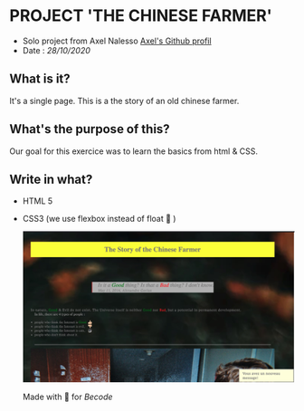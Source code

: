 # PROJECT **'THE CHINESE FARMER'**
- Solo project from Axel Nalesso [Axel's Github profil](https://github.com/NalessoAxel)
- Date : *28/10/2020*
  
## What is it?

It's a single page.
This is a the story of an old chinese farmer.



## What's the purpose of this?

  Our goal for this exercice was to learn the basics from html & CSS.

## Write in what?

- HTML 5
- CSS3 (we use flexbox instead of float :hankey:
  )

  ![Preview](/Preview_header.jpg)

  Made with :purple_heart: for *Becode*